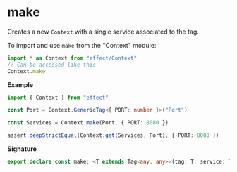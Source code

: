 # make

Creates a new `Context` with a single service associated to the tag.

To import and use `make` from the "Context" module:

```ts
import * as Context from "effect/Context"
// Can be accessed like this
Context.make
```

**Example**

```ts
import { Context } from "effect"

const Port = Context.GenericTag<{ PORT: number }>("Port")

const Services = Context.make(Port, { PORT: 8080 })

assert.deepStrictEqual(Context.get(Services, Port), { PORT: 8080 })
```

**Signature**

```ts
export declare const make: <T extends Tag<any, any>>(tag: T, service: Tag.Service<T>) => Context<Tag.Identifier<T>>
```

